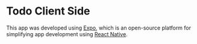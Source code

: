 # Todo Client Side
This app was developed using [Expo](https://expo.dev/), which is an open-source platform for simplifying app development using [React Native](https://reactnative.dev).